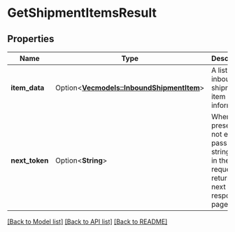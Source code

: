 # GetShipmentItemsResult

## Properties

Name | Type | Description | Notes
------------ | ------------- | ------------- | -------------
**item_data** | Option<[**Vec<models::InboundShipmentItem>**](InboundShipmentItem.md)> | A list of inbound shipment item information. | [optional]
**next_token** | Option<**String**> | When present and not empty, pass this string token in the next request to return the next response page. | [optional]

[[Back to Model list]](../README.md#documentation-for-models) [[Back to API list]](../README.md#documentation-for-api-endpoints) [[Back to README]](../README.md)


